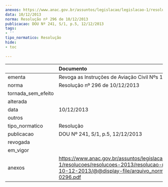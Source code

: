 ```yaml
---
anexos: https://www.anac.gov.br/assuntos/legislacao/legislacao-1/resolucoes/resolucoes-2013/resolucao-no-296-de-10-12-2013/@@display-file/arquivo_norma/RA2013-0296.pdf
data: 10/12/2013
norma: Resolução nº 296 de 10/12/2013
publicacao: DOU Nº 241, S/1, p.5, 12/12/2013
tags:
- ''
tipo_normatico: Resolução
hide: 
- toc 
 
---
```


|                    | Documento                                                                                                                                                       |
|:-------------------|:----------------------------------------------------------------------------------------------------------------------------------------------------------------|
| ementa             | Revoga as Instruções de Aviação Civil Nºs 1604 e 2222.                                                                                                          |
| norma              | Resolução nº 296 de 10/12/2013                                                                                                                                  |
| tornada_sem_efeito |                                                                                                                                                                 |
| alterada           |                                                                                                                                                                 |
| data               | 10/12/2013                                                                                                                                                      |
| outros             |                                                                                                                                                                 |
| tipo_normatico     | Resolução                                                                                                                                                       |
| publicacao         | DOU Nº 241, S/1, p.5, 12/12/2013                                                                                                                                |
| revogada           |                                                                                                                                                                 |
| em_vigor           |                                                                                                                                                                 |
| anexos             | https://www.anac.gov.br/assuntos/legislacao/legislacao-1/resolucoes/resolucoes-2013/resolucao-no-296-de-10-12-2013/@@display-file/arquivo_norma/RA2013-0296.pdf |